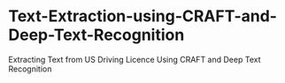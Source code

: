 # Text-Extraction-using-CRAFT-and-Deep-Text-Recognition
Extracting Text from US Driving Licence Using CRAFT and Deep Text Recognition
